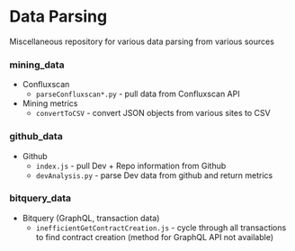 # Data Parsing
Miscellaneous repository for various data parsing from various sources
### mining_data
* Confluxscan
   * `parseConfluxscan*.py` - pull data from Confluxscan API
* Mining metrics
   * `convertToCSV` - convert JSON objects from various sites to CSV

### github_data
* Github
   * `index.js` - pull Dev + Repo information from Github
   * `devAnalysis.py` - parse Dev data from github and return metrics

### bitquery_data
* Bitquery (GraphQL, transaction data)
   * `inefficientGetContractCreation.js` - cycle through all transactions to find contract creation (method for GraphQL API not available)
